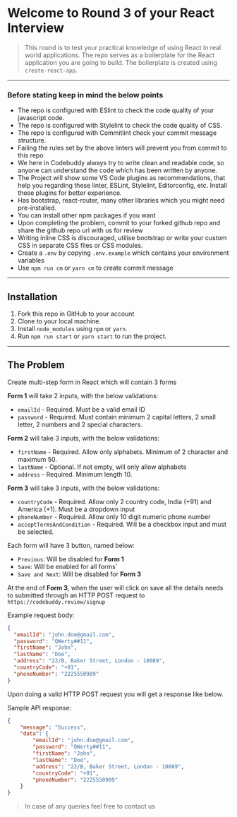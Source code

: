 # Welcome to Round 3 of your React Interview

> This round is to test your practical knowledge of using React in real world applications.
> The repo serves as a boilerplate for the React application you are going to build.
> The boilerplate is created using `create-react-app`.

---
### Before stating keep in mind the below points

- The repo is configured with ESlint to check the code quality of your javascript code.
- The repo is configured with Stylelint to check the code quality of CSS.
- The repo is configured with Commitlint check your commit message structure.
- Failing the rules set by the above linters will prevent you from commit to this repo
- We here in Codebuddy always try to write clean and readable code, so anyone can understand the code which has been written by anyone.
- The Project will show some VS Code plugins as recommendations, that help you regarding these linter, ESLint, Stylelint, Editorconfig, etc. Install these plugins for better experience.
- Has bootstrap, react-router, many other libraries which you might need pre-installed.
- You can install other npm packages if you want
- Upon completing the problem, commit to your forked github repo and share the github repo url with us for review
- Writing inline CSS is discouraged, utilise bootstrap or write your custom CSS in separate CSS files or CSS modules.
- Create a `.env` by copying `.env.example` which contains your environment variables
- Use `npm run cm` or `yarn cm` to create commit message

---

## Installation

1. Fork this repo in GitHub to your account
2. Clone to your local machine.
3. Install `node_modules` using `npm` or `yarn`.
4. Run `npm run start` or `yarn start` to run the project.

---

## The Problem

Create multi-step form in React which will contain 3 forms

**Form 1** will take 2 inputs, with the below validations:
- `emailId` - Required. Must be a valid email ID
- `password` - Required. Must contain minimum 2 capital letters, 2 small letter, 2 numbers and 2 special characters.

**Form 2** will take 3 inputs, with the below validations:
- `firstName` - Required. Allow only alphabets. Minimum of 2 character and maximum 50.
- `lastName` - Optional. If not empty, will only allow alphabets
- `address` - Required. Minimum length 10.

**Form 3** will take 3 inputs, with the below validations:
- `countryCode` - Required. Allow only 2 country code, India (+91) and America (+1). Must be a dropdown input
- `phoneNumber` - Required. Allow only 10 digit numeric phone number
- `acceptTermsAndCondition` - Required. Will be a checkbox input and must be selected.

Each form will have 3 button, named below:
- `Previous`: Will be disabled for **Form 1**
- `Save`: Will be enabled for all forms`
- `Save and Next`: Will be disabled for **Form 3**

At the end of **Form 3**, when the user will click on save all the details needs to submitted through an HTTP POST request to `https://codebuddy.review/signup`

Example request body: 

```json
{
  "emailId": "john.doe@gmail.com",
  "password": "QWerty##11",
  "firstName": "John",
  "lastName": "Doe",
  "address": "22/B, Baker Street, London - 10089",
  "countryCode": "+91",
  "phoneNumber": "2225550909"
}
```

Upon doing a valid HTTP POST request you will get a response like below.

Sample API response:
```json
{
    "message": "Success",
    "data": {
        "emailId": "john.doe@gmail.com",
        "password": "QWerty##11",
        "firstName": "John",
        "lastName": "Doe",
        "address": "22/B, Baker Street, London - 10089",
        "countryCode": "+91",
        "phoneNumber": "2225550909"
    }
}
```

> In case of any queries feel free to contact us
